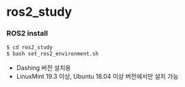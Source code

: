 # ros2_study

### ROS2 install
```bash
$ cd ros2_study
$ bash set_ros2_environment.sh
```
- Dashing 버전 설치용
- LinuxMint 19.3 이상, Ubuntu 18.04 이상 버전에서만 설치 가능
